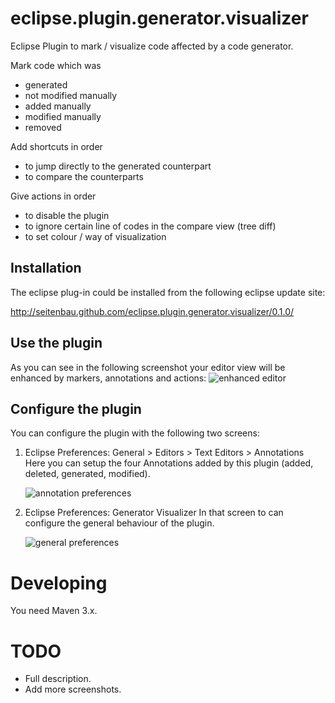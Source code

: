 eclipse.plugin.generator.visualizer
===================================

Eclipse Plugin to mark / visualize code affected by a code generator.

Mark code which was
* generated
* not modified manually
* added manually
* modified manually
* removed

Add shortcuts in order
* to jump directly to the generated counterpart
* to compare the counterparts

Give actions in order
* to disable the plugin
* to ignore certain line of codes in the compare view (tree diff)
* to set colour / way of visualization

Installation
------------

The eclipse plug-in could be installed from the following eclipse update site:

http://seitenbau.github.com/eclipse.plugin.generator.visualizer/0.1.0/

Use the plugin
--------------

As you can see in the following screenshot your editor view will be enhanced by markers, annotations and actions:
![enhanced editor](https://raw.github.com/Seitenbau/eclipse.plugin.generator.visualizer/docu_resources/screenshots/editor_all.png)

Configure the plugin
--------------------

You can configure the plugin with the following two screens:

1. Eclipse Preferences: General > Editors > Text Editors > Annotations
    Here you can setup the four Annotations added by this plugin (added, deleted, generated, modified).

    ![annotation preferences](https://raw.github.com/Seitenbau/eclipse.plugin.generator.visualizer/docu_resources/screenshots/prefs_annotations.png)
2. Eclipse Preferences: Generator Visualizer
    In that screen to can configure the general behaviour of the plugin.

    ![general preferences](https://raw.github.com/Seitenbau/eclipse.plugin.generator.visualizer/docu_resources/screenshots/prefs_main.png)


Developing
==========

You need Maven 3.x.

TODO
====

* Full description.
* Add more screenshots.
